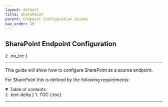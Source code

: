 ```yaml
---
layout: default
title: SharePoint
parent: Endpoint Configuration Guides
nav_order: 19
---
```


## SharePoint Endpoint Configuration
{: .no_toc }

---

This guide will show how to configure SharePoint as a source endpoint. 

For SharePoint this is defined by the following requirements:

<a name="top"></a>
<details open markdown="block">
  <summary>
    Table of contents
  </summary>
  {: .text-delta }
1. TOC
{:toc}
</details>

---
